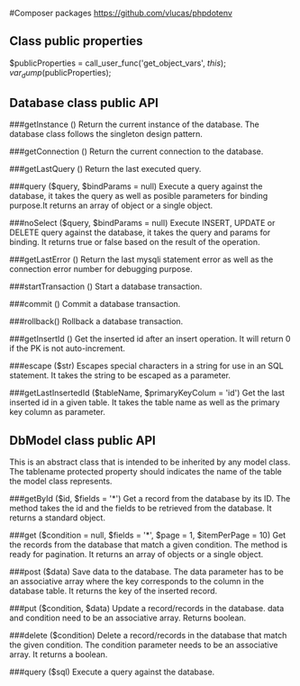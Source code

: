 #Composer packages
https://github.com/vlucas/phpdotenv

## Class public properties
$publicProperties = call_user_func('get_object_vars', $this);
var_dump($publicProperties);

## Database class public API

###getInstance ()
Return the current instance of the database. The database class follows the singleton design pattern.

###getConnection ()
Return the current connection to the database.

###getLastQuery ()
Return the last executed query.

###query ($query, $bindParams = null)
Execute a query against the database, it takes the query as well as posible parameters for binding purpose.It returns an array of object or a single object.

###noSelect ($query, $bindParams = null)
Execute INSERT, UPDATE or DELETE query against the database, it takes the query and  params for binding. It returns true or false based on the result of the operation.

###getLastError ()
Return the last mysqli statement error as well as the connection error number for debugging purpose.

###startTransaction ()
Start a database transaction.

###commit ()
Commit a database transaction.

###rollback()
Rollback a database transaction.

###getInsertId ()
Get the inserted id after an insert operation. It will return 0 if the PK is not  auto-increment.

###escape ($str)
Escapes special characters in a string for use in an SQL statement. It takes the string to be escaped as a  parameter.

###getLastInsertedId ($tableName, $primaryKeyColum = 'id')
Get the last inserted id in a given table. It takes the table name as well as the primary key column as parameter.


## DbModel class public API
This is an abstract class that is intended to be inherited by any model class. The tablename protected property should indicates the name of the table the model class represents.

###getById ($id, $fields = '*')
Get a record from the database by its ID. The method takes the id and the fields to be retrieved from the database. It returns a standard object.

###get ($condition = null, $fields = '*', $page = 1, $itemPerPage = 10)
Get the records from the database that match a given condition. The method is ready for pagination. It returns an array of objects or a single object.

###post ($data)
Save data to the database. The data parameter has to be an associative array where the key corresponds to the column in the database table. It returns the key of the inserted record.

###put ($condition, $data)
Update a record/records in the database. data and condition need to be an associative array. Returns boolean.

###delete ($condition)
Delete a record/records in the database that match the given condition. The condition parameter needs to be an associative array. It returns a boolean.

###query ($sql)
Execute a query against the database.